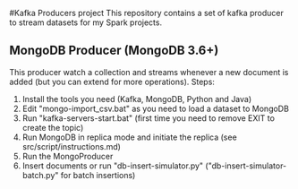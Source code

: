 #Kafka Producers project
This repository contains a set of kafka producer to stream datasets for my Spark projects.

## MongoDB Producer (MongoDB 3.6+)
This producer watch a collection and streams whenever a new document is added (but you can extend for more operations).
Steps:
1. Install the tools you need (Kafka, MongoDB, Python and Java)
2. Edit "mongo-import_csv.bat" as you need to load a dataset to MongoDB 
3. Run "kafka-servers-start.bat" (first time you need to remove EXIT to create the topic)
4. Run MongoDB in replica mode and initiate the replica (see src/script/instructions.md)
5. Run the MongoProducer
6. Insert documents or run "db-insert-simulator.py" ("db-insert-simulator-batch.py" for batch insertions)